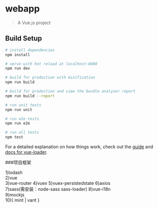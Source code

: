 # webapp

> A Vue.js project

## Build Setup

``` bash
# install dependencies
npm install

# serve with hot reload at localhost:8080
npm run dev

# build for production with minification
npm run build

# build for production and view the bundle analyzer report
npm run build --report

# run unit tests
npm run unit

# run e2e tests
npm run e2e

# run all tests
npm test
```

For a detailed explanation on how things work, check out the [guide](http://vuejs-templates.github.io/webpack/) and [docs for vue-loader](http://vuejs.github.io/vue-loader).

  
  
###项目框架  

1)lodash  
2)vue  
3)vue-router 
4)vuex 
5)vuex-persistedstate 
6)axios  
7)sass(需安装：node-sass  sass-loader)
8)vue-i18n  
9)mockjs  
10){ mint | vant } 